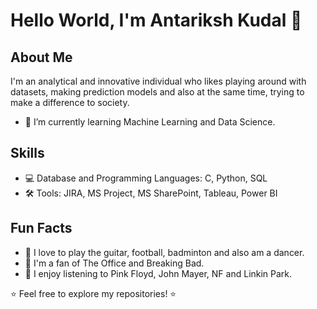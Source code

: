 <!-- Your Name -->
# Hello World, I'm Antariksh Kudal 👋

## About Me

I'm an analytical and innovative individual who likes playing around with datasets, making prediction models and also at the same time, trying to make a difference to society.

- 🌱 I’m currently learning Machine Learning and Data Science.

## Skills

- 💻 Database and Programming Languages: C, Python, SQL
- 🛠️ Tools: JIRA, MS Project, MS SharePoint, Tableau, Power BI


## Fun Facts

- 🎨 I love to play the guitar, football, badminton and also am a dancer.
- 🎥 I'm a fan of The Office and Breaking Bad.
- 🎵 I enjoy listening to Pink Floyd, John Mayer, NF and Linkin Park.


⭐️ Feel free to explore my repositories! ⭐️
